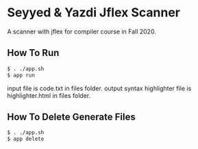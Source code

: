 # Seyyed & Yazdi Jflex Scanner
A scanner with jflex for compiler course in Fall 2020.

## How To Run

```bash
$ . ./app.sh
$ app run
```

input file is code.txt in files folder. output syntax highlighter file is highlighter.html in files folder.

## How To Delete Generate Files

```bash
$ . ./app.sh
$ app delete
```
